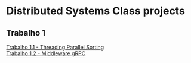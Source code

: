 # Distributed Systems Class projects

## Trabalho 1
[Trabalho 1.1 - Threading Parallel Sorting](https://github.com/gabrielcipriano/distributed-systems-class/tree/main/project1-parallel-sorting)<br>
[Trabalho 1.2 - Middleware gRPC](https://github.com/gabrielcipriano/distributed-systems-class/tree/main/project2-grpc-middleware)<br>
